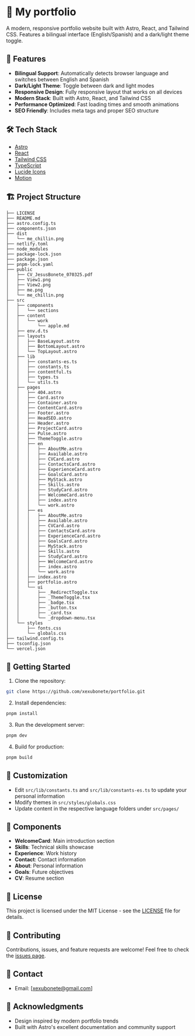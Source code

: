 # 🎯 My portfolio

A modern, responsive portfolio website built with Astro, React, and Tailwind CSS. Features a bilingual interface (English/Spanish) and a dark/light theme toggle.

## 🚀 Features

- **Bilingual Support**: Automatically detects browser language and switches between English and Spanish
- **Dark/Light Theme**: Toggle between dark and light modes
- **Responsive Design**: Fully responsive layout that works on all devices
- **Modern Stack**: Built with Astro, React, and Tailwind CSS
- **Performance Optimized**: Fast loading times and smooth animations
- **SEO Friendly**: Includes meta tags and proper SEO structure

## 🛠️ Tech Stack

- [Astro](https://astro.build/)
- [React](https://reactjs.org/)
- [Tailwind CSS](https://tailwindcss.com/)
- [TypeScript](https://www.typescriptlang.org/)
- [Lucide Icons](https://lucide.dev/)
- [Motion](https://motion.dev/)

## 🏗️ Project Structure

```
├── LICENSE
├── README.md
├── astro.config.ts
├── components.json
├── dist
│   └── me_chillin.png
├── netlify.toml
├── node_modules
├── package-lock.json
├── package.json
├── pnpm-lock.yaml
├── public
│   ├── CV_JesusBonete_070325.pdf
│   ├── View1.png
│   ├── View2.png
│   ├── me.png
│   └── me_chillin.png
├── src
│   ├── components
│   │   └── sections
│   ├── content
│   │   └── work
│   │       └── apple.md
│   ├── env.d.ts
│   ├── layouts
│   │   ├── BaseLayout.astro
│   │   ├── BottomLayout.astro
│   │   └── TopLayout.astro
│   ├── lib
│   │   ├── constants-es.ts
│   │   ├── constants.ts
│   │   ├── contentful.ts
│   │   ├── types.ts
│   │   └── utils.ts
│   ├── pages
│   │   ├── 404.astro
│   │   ├── Card.astro
│   │   ├── Container.astro
│   │   ├── ContentCard.astro
│   │   ├── Footer.astro
│   │   ├── HeadSEO.astro
│   │   ├── Header.astro
│   │   ├── ProjectCard.astro
│   │   ├── Pulse.astro
│   │   ├── ThemeToggle.astro
│   │   ├── en
│   │   │   ├── AboutMe.astro
│   │   │   ├── Available.astro
│   │   │   ├── CVCard.astro
│   │   │   ├── ContactsCard.astro
│   │   │   ├── ExperienceCard.astro
│   │   │   ├── GoalsCard.astro
│   │   │   ├── MyStack.astro
│   │   │   ├── Skills.astro
│   │   │   ├── StudyCard.astro
│   │   │   ├── WelcomeCard.astro
│   │   │   ├── index.astro
│   │   │   └── work.astro
│   │   ├── es
│   │   │   ├── AboutMe.astro
│   │   │   ├── Available.astro
│   │   │   ├── CVCard.astro
│   │   │   ├── ContactsCard.astro
│   │   │   ├── ExperienceCard.astro
│   │   │   ├── GoalsCard.astro
│   │   │   ├── MyStack.astro
│   │   │   ├── Skills.astro
│   │   │   ├── StudyCard.astro
│   │   │   ├── WelcomeCard.astro
│   │   │   ├── index.astro
│   │   │   └── work.astro
│   │   ├── index.astro
│   │   ├── portfolio.astro
│   │   └── ui
│   │       ├── _RedirectToggle.tsx
│   │       ├── _ThemeToggle.tsx
│   │       ├── _badge.tsx
│   │       ├── _button.tsx
│   │       ├── _card.tsx
│   │       └── _dropdown-menu.tsx
│   └── styles
│       ├── fonts.css
│       └── globals.css
├── tailwind.config.ts
├── tsconfig.json
└── vercel.json
```

## 🚀 Getting Started

1. Clone the repository:

```bash
git clone https://github.com/xexubonete/portfolio.git
```

2. Install dependencies:

```bash
pnpm install
```

3. Run the development server:

```bash
pnpm dev
```

4. Build for production:

```bash
pnpm build
```

## 🎨 Customization

- Edit `src/lib/constants.ts` and `src/lib/constants-es.ts` to update your personal information
- Modify themes in `src/styles/globals.css`
- Update content in the respective language folders under `src/pages/`

## 📱 Components

- **WelcomeCard**: Main introduction section
- **Skills**: Technical skills showcase
- **Experience**: Work history
- **Contact**: Contact information
- **About**: Personal information
- **Goals**: Future objectives
- **CV**: Resume section

## 📄 License

This project is licensed under the MIT License - see the [LICENSE](LICENSE) file for details.

## 🤝 Contributing

Contributions, issues, and feature requests are welcome! Feel free to check the [issues page](https://github.com/xexubonete/portfolio/issues).

## 📧 Contact

- Email: [xexubonete@gmail.com]

## 🙏 Acknowledgments

- Design inspired by modern portfolio trends
- Built with Astro's excellent documentation and community support
